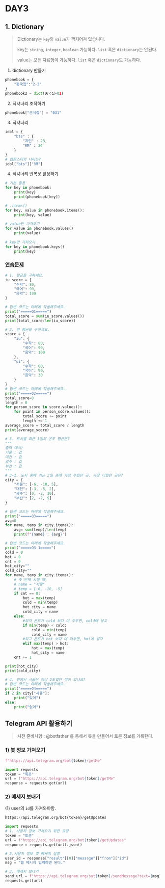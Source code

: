 # DAY3

## 1. Dictionary

> Dictionary는 `key`와 `value`가 짝지어져 있습니다.
>
> key는 `string`, `integer`, `boolean` 가능하다. `list` 혹은 `dictionary`는 안된다.
>
> value는 모든 자료형이 가능하다. `list` 혹은 `dictionary`도 가능하다.

1) dictionary 만들기

```python
phonebook = {
    "중국집":"2-2"
}
phonebook2 = dict(중국집=01)
```

2) 딕셔너리 조작하기

```python
phonebook["분식집"] = "031"
```

3) 딕셔너리

```python
idol = {
    "bts" : {
        "지민" : 23,
        "RM" : 24
    }
}
# 랩몬스터의 나이는? 
idol["bts"]["RM"]
```

4) 딕셔너리 반복문 활용하기

```python
# 기본 활용
for key in phonebook:
    print(key)
    print(phonebook[key])

# .items() 
for key, value in phonebook.items():
    print(key, value)
    
# value만 가져오기
for value in phonebook.values()
	print(value)
    
# key만 가져오기
for key in phonebook.keys()
	print(key)   
```



### [연습문제](https://zzu.li/dj_dict1)

```python
# 1. 평균을 구하세요.
iu_score = {
    "수학": 80,
    "국어": 90,
    "음악": 100
}

# 답변 코드는 아래에 작성해주세요.
print("=====Q1=====")
total_score = sum(iu_score.values())
print(total_score/len(iu_score))

# 2. 반 평균을 구하세요.
score = {
    "iu": {
        "수학": 80,
        "국어": 90,
        "음악": 100
    },
    "ui": {
        "수학": 80,
        "국어": 90,
        "음악": 30
    }
}
# 답변 코드는 아래에 작성해주세요.
print("=====Q2=====")
total_score=0
length = 0
for person_score in score.values():
    for point in person_score.values():
        total_score += point
        length += 1
average_score = total_score / length
print(average_score)

# 3. 도시별 최근 3일의 온도 평균은?
"""
출력 예시)
서울 : 값
대전 : 값
광주 : 값
부산 : 값
"""
# 3-1. 도시 중에 최근 3일 중에 가장 추웠던 곳, 가장 더웠던 곳은?
city = {
    "서울": [-6, -10, 5],
    "대전": [-3, -5, 2],
    "광주": [0, -2, 10],
    "부산": [2, -2, 9]
}

# 답변 코드는 아래에 작성해주세요.
print("=====Q3=====")
avg=0
for name, temp in city.items():
    avg= sum(temp)/len(temp)
    print(f"{name} : {avg}")

# 답변 코드는 아래에 작성해주세요.
print("=====Q3-1=====")
cold = 0
hot = 0
cnt = 0
hot_city=""
cold_city=""
for name, temp in city.items():
    # 첫 번째 시행 때,
    # name = "서울"
    # temp = [-6, -10, -5]
    if cnt == 0:
        hot = max(temp)
        cold = min(temp)
        hot_city = name
        cold_city = name
    else:
        #최저 온도가 cold 보다 더 추우면, cold에 넣고
        if min(temp) < cold:
            cold = min(temp)
            cold_city = name
        #최고 온도가 hot 보다 더 더우면, hot에 넣자
        elif max(temp) > hot:
            hot = max(temp)
            hot_city = name
    cnt += 1

print(hot_city)
print(cold_city)

# 4. 위에서 서울은 영상 2도였던 적이 있나요?
# 답변 코드는 아래에 작성해주세요.
print("=====Q4=====")
if 2 in city["서울"]:
    print("있어")
else:
    print("없어")
```



## Telegram  API 활용하기

> 사전 준비사항 : @botfather 를 통해서 봇을 만들어서 토큰 정보를 기록한다.

### 1) 봇 정보 가져오기

```python
f"https://api.telegram.org/bot{token}/getMe"
```

```python
import requests
token = "톡흔"
url = f"https://api.telegram.org/bot{token}/getMe"
response = requests.get(url)
```



### 2) 메세지 보내기

(1) user의 `id`를 가져와야함.

```python
https://api.telegram.org/bot{token}/getUpdates
```

```python
import requests
# 1. 사용자 정보 가져오기 위한 요청
token = "토큰"
url = f"https://api.telegram.org/bot{token}/getUpdates"
response = requests.get(url).json()

# 2.사용자 정보 및 메세지 설정
user_id = response["result"][0]["message"]["from"]["id"]
msg = "쓸 메시지 입력하면 된다."

# 3. 메세지 보내기
send_url = f"https://api.telegram.org/bot{token}/sendMessage?text={msg}&chat_id={user_id}"
requests.get(url)
```

